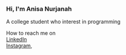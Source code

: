 ### Hi, I'm Anisa Nurjanah
A college student who interest in programming

How to reach me on
<br>
<a href="https://www.linkedin.com/in/anisanurjanah/" target="_blank">LinkedIn</a>
<br>
<a href="https://www.instagram.com/nissxxse/" target="_blank">Instagram</a>,
